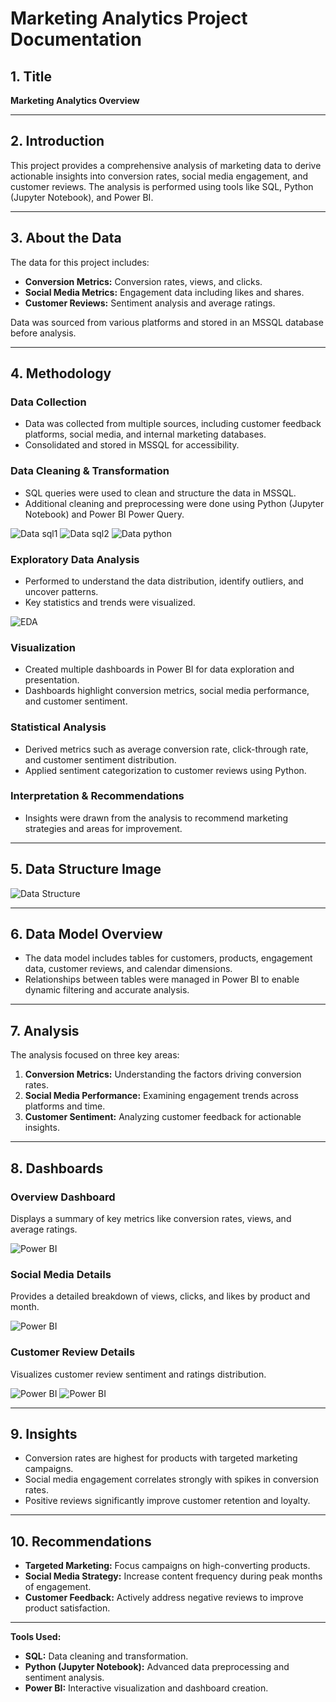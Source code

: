 # Marketing Analytics Project Documentation

## 1. Title
**Marketing Analytics Overview**

---

## 2. Introduction
This project provides a comprehensive analysis of marketing data to derive actionable insights into conversion rates, social media engagement, and customer reviews. The analysis is performed using tools like SQL, Python (Jupyter Notebook), and Power BI.

---

## 3. About the Data
The data for this project includes:
- **Conversion Metrics:** Conversion rates, views, and clicks.
- **Social Media Metrics:** Engagement data including likes and shares.
- **Customer Reviews:** Sentiment analysis and average ratings.

Data was sourced from various platforms and stored in an MSSQL database before analysis.

---

## 4. Methodology

### Data Collection
- Data was collected from multiple sources, including customer feedback platforms, social media, and internal marketing databases.
- Consolidated and stored in MSSQL for accessibility.

### Data Cleaning & Transformation
- SQL queries were used to clean and structure the data in MSSQL.
- Additional cleaning and preprocessing were done using Python (Jupyter Notebook) and Power BI Power Query.

![Data sql1](images\sql1.png)
![Data sql2](images\sql2.png)
![Data python](images\python.png)

### Exploratory Data Analysis
- Performed to understand the data distribution, identify outliers, and uncover patterns.
- Key statistics and trends were visualized.

![EDA](images\tableview.png)



### Visualization
- Created multiple dashboards in Power BI for data exploration and presentation.
- Dashboards highlight conversion metrics, social media performance, and customer sentiment.



### Statistical Analysis
- Derived metrics such as average conversion rate, click-through rate, and customer sentiment distribution.
- Applied sentiment categorization to customer reviews using Python.

### Interpretation & Recommendations
- Insights were drawn from the analysis to recommend marketing strategies and areas for improvement.

---

## 5. Data Structure Image
![Data Structure](images\model.png)

---

## 6. Data Model Overview
- The data model includes tables for customers, products, engagement data, customer reviews, and calendar dimensions.
- Relationships between tables were managed in Power BI to enable dynamic filtering and accurate analysis.

---

## 7. Analysis
The analysis focused on three key areas:
1. **Conversion Metrics:** Understanding the factors driving conversion rates.
2. **Social Media Performance:** Examining engagement trends across platforms and time.
3. **Customer Sentiment:** Analyzing customer feedback for actionable insights.

---

## 8. Dashboards

### Overview Dashboard
Displays a summary of key metrics like conversion rates, views, and average ratings.

![Power BI](images\dash1.png)

### Social Media Details
Provides a detailed breakdown of views, clicks, and likes by product and month.

![Power BI](images\dash2.png)

### Customer Review Details
Visualizes customer review sentiment and ratings distribution.

![Power BI](images\dash3.png)
![Power BI](images\dash4.png)

---

## 9. Insights
- Conversion rates are highest for products with targeted marketing campaigns.
- Social media engagement correlates strongly with spikes in conversion rates.
- Positive reviews significantly improve customer retention and loyalty.

---

## 10. Recommendations
- **Targeted Marketing:** Focus campaigns on high-converting products.
- **Social Media Strategy:** Increase content frequency during peak months of engagement.
- **Customer Feedback:** Actively address negative reviews to improve product satisfaction.

---

**Tools Used:**
- **SQL:** Data cleaning and transformation.
- **Python (Jupyter Notebook):** Advanced data preprocessing and sentiment analysis.
- **Power BI:** Interactive visualization and dashboard creation.

